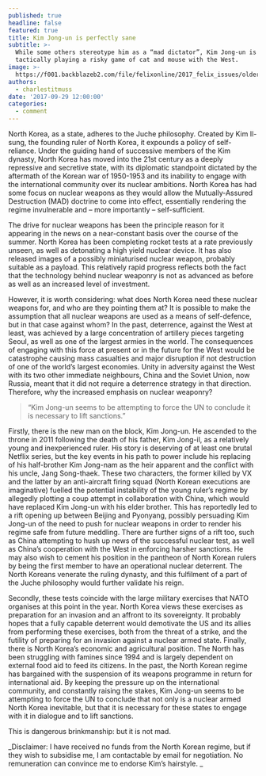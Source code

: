```yaml
---
published: true
headline: false
featured: true
title: Kim Jong-un is perfectly sane
subtitle: >-
  While some others stereotype him as a “mad dictator”, Kim Jong-un is actually
  tactically playing a risky game of cat and mouse with the West.
image: >-
  https://f001.backblazeb2.com/file/felixonline/2017_felix_issues/older_issues/1669_comment_north_korea.jpg
authors:
  - charlestitmuss
date: '2017-09-29 12:00:00'
categories:
  - comment
---
```

North Korea, as a state, adheres to the Juche philosophy. Created by Kim Il-sung, the founding ruler of North Korea, it expounds a policy of self-reliance. Under the guiding hand of successive members of the Kim dynasty, North Korea has moved into the 21st century as a deeply repressive and secretive state, with its diplomatic standpoint dictated by the aftermath of the Korean war of 1950-1953 and its inability to engage with the international community over its nuclear ambitions. North Korea has had some focus on nuclear weapons as they would allow the Mutually-Assured Destruction (MAD) doctrine to come into effect, essentially rendering the regime invulnerable and – more importantly – self-sufficient.

The drive for nuclear weapons has been the principle reason for it appearing in the news on a near-constant basis over the course of the summer. North Korea has been completing rocket tests at a rate previously unseen, as well as detonating a high yield nuclear device. It has also released images of a possibly miniaturised nuclear weapon, probably suitable as a payload. This relatively rapid progress reflects both the fact that the technology behind nuclear weaponry is not as advanced as before as well as an increased level of investment.

However, it is worth considering: what does North Korea need these nuclear weapons for, and who are they pointing them at? It is possible to make the assumption that all nuclear weapons are used as a means of self-defence, but in that case against whom? In the past, deterrence, against the West at least, was achieved by a large concentration of artillery pieces targeting Seoul, as well as one of the largest armies in the world. The consequences of engaging with this force at present or in the future for the  West would be catastrophe causing mass casualties and major disruption if not destruction of one of the world’s largest economies.  Unity in adversity against  the West with its two other immediate neighbours, China and the Soviet Union, now Russia, meant that it did not require a deterrence strategy in that direction. Therefore, why the increased emphasis on nuclear weaponry?

> “Kim Jong-un seems to be attempting to force the UN to conclude it is necessary to lift sanctions.”

Firstly, there is the new man on the block, Kim Jong-un. He ascended to the throne in 2011 following the death of his father, Kim Jong-il, as a relatively young and inexperienced ruler.  His story is deserving of at least one brutal Netflix series, but the key events in his path to power include his replacing of his half-brother Kim Jong-nam as the heir apparent and the conflict with his uncle, Jang Song-thaek. These two characters, the former killed by  VX and the latter by an  anti-aircraft firing squad (North Korean executions are imaginative) fuelled the potential instability of the young ruler’s regime by allegedly plotting a coup attempt in collaboration with China, which would have replaced Kim  Jong-un with his elder brother. This has reportedly led to a rift opening up between Beijing and Pyonyang, possibly persuading Kim Jong-un of the need to push for nuclear weapons in order to render his regime safe from future meddling. There are further signs of a rift too, such as China attempting to hush up news of the successful nuclear test, as well as China’s cooperation with the West in enforcing harsher sanctions. He may also wish to cement his position in the pantheon of North Korean rulers by being the first member to have an operational nuclear deterrent. The North Koreans venerate the ruling dynasty, and this fulfilment of a part of the Juche philosophy would further validate his reign.

Secondly, these tests  coincide with the large military exercises that NATO organises at this point in the year. North Korea views these exercises as preparation for an invasion and an affront to its sovereignty. It probably hopes that a fully capable deterrent would demotivate the US and its allies from performing these exercises, both from the threat of a strike, and the futility of preparing for an invasion against a nuclear armed state.
Finally, there is North Korea’s economic and agricultural position. The North has been struggling with famines since 1994 and is largely dependent on external food aid to feed its citizens. In the past, the North Korean regime has bargained with the suspension of its weapons programme in return for international aid. By keeping the pressure up on the international community, and constantly raising the stakes, Kim Jong-un seems to be attempting to force the UN to conclude that not only is a nuclear armed North Korea inevitable, but that it is necessary for these states to engage with it in dialogue and to lift sanctions.

This is dangerous brinkmanship: but it is not mad.

_Disclaimer: I have received no funds from the North Korean regime, but if they wish to subsidise me, I am contactable by email for negotiation. No remuneration can convince me to endorse Kim’s hairstyle. _
